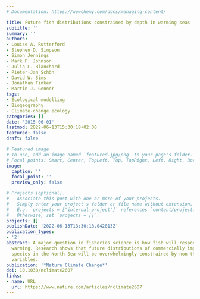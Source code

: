 ```yaml
---
# Documentation: https://wowchemy.com/docs/managing-content/

title: Future fish distributions constrained by depth in warming seas
subtitle: ''
summary: ''
authors:
- Louise A. Rutterford
- Stephen D. Simpson
- Simon Jennings
- Mark P. Johnson
- Julia L. Blanchard
- Pieter-Jan Schön
- David W. Sims
- Jonathan Tinker
- Martin J. Genner
tags:
- Ecological modelling
- Biogeography
- Climate-change ecology
categories: []
date: '2015-06-01'
lastmod: 2022-06-13T15:30:18+02:00
featured: false
draft: false

# Featured image
# To use, add an image named `featured.jpg/png` to your page's folder.
# Focal points: Smart, Center, TopLeft, Top, TopRight, Left, Right, BottomLeft, Bottom, BottomRight.
image:
  caption: ''
  focal_point: ''
  preview_only: false

# Projects (optional).
#   Associate this post with one or more of your projects.
#   Simply enter your project's folder or file name without extension.
#   E.g. `projects = ["internal-project"]` references `content/project/deep-learning/index.md`.
#   Otherwise, set `projects = []`.
projects: []
publishDate: '2022-06-13T13:30:18.042813Z'
publication_types:
- '2'
abstract: A major question in fisheries science is how fish will respond to climatic
  warming. Research shows that future distributions of commercially important fish
  species in the North Sea will be overwhelmingly constrained by non-thermal habitat
  variables.
publication: '*Nature Climate Change*'
doi: 10.1038/nclimate2607
links:
- name: URL
  url: https://www.nature.com/articles/nclimate2607
---
```

